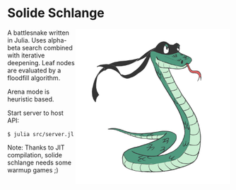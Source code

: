 # Solide Schlange

<img src="https://github.com/rhotertj/solide-schlange/blob/main/images/snek.jpg" width="350" height="350" align="right"></img>

A battlesnake written in Julia.
Uses alpha-beta search combined with iterative deepening. Leaf nodes are evaluated by a floodfill algorithm.

Arena mode is heuristic based.

Start server to host API:

```
$ julia src/server.jl
```

Note: Thanks to JIT compilation, solide schlange needs some warmup games ;)
